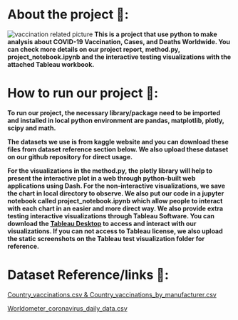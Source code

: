 # About the project 💉:

![vaccination related picture](https://publichealth.jhu.edu/sites/default/files/styles/article_feature/public/2021-07/carrying-equity-in-covid-19-vaccination-forward.png?h=f2862316&itok=C9sfEOAv)
**This is a project that use python to make analysis about COVID-19 Vaccination, Cases, and Deaths Worldwide. You can check more details on our project report, method.py, project_notebook.ipynb and the interactive testing visualizations with the attached Tableau workbook.**


# How to run our project 🏃:

**To run our project, the necessary library/package need to be imported and installed in local python environment are pandas, matplotlib, plotly, scipy and math.**

**The datasets we use is from kaggle website and you can download these files from dataset reference section below. We also upload these dataset on our github repository
for direct usage.**

**For the visualizations in the method.py, the plotly library will help to present the interactive plot in a web through python-built web applications using Dash. For the non-interactive visualizations, we save the chart in local directory to observe. We also put our code in a jupyter notebook called project_notebook.ipynb which allow people to interact with each chart in an easier and more direct way. We also provide extra testing interactive visualizations through Tableau Software. You can download the [Tableau Desktop](https://www.tableau.com/) to access and interact with our visualizations. If you can not access to Tableau license, we also upload the static screenshots on the Tableau test visualization folder for reference.**


# Dataset Reference/links 📖:
[Country_vaccinations.csv & Country_vaccinations_by_manufacturer.csv ](https://www.kaggle.com/gpreda/covid-world-vaccination-progress)

[Worldometer_coronavirus_daily_data.csv](https://www.kaggle.com/josephassaker/covid19-global-dataset)
